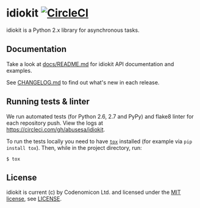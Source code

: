 # idiokit [![CircleCI](https://circleci.com/gh/abusesa/idiokit.svg?style=shield)](https://circleci.com/gh/abusesa/idiokit)

idiokit is a Python 2.x library for asynchronous tasks.


## Documentation

Take a look at [docs/README.md](./docs/README.md) for idiokit API documentation and examples.

See [CHANGELOG.md](./CHANGELOG.md) to find out what's new in each release.


## Running tests & linter

We run automated tests (for Python 2.6, 2.7 and PyPy) and flake8 linter for each repository push. View the logs at https://circleci.com/gh/abusesa/idiokit.

To run the tests locally you need to have [```tox```](http://tox.testrun.org/) installed (for example via ```pip install tox```). Then, while in the project directory, run:

```
$ tox
```


## License

idiokit is current (c) by Codenomicon Ltd. and licensed under the [MIT license](http://www.opensource.org/licenses/mit-license.php), see [LICENSE](./LICENSE).
